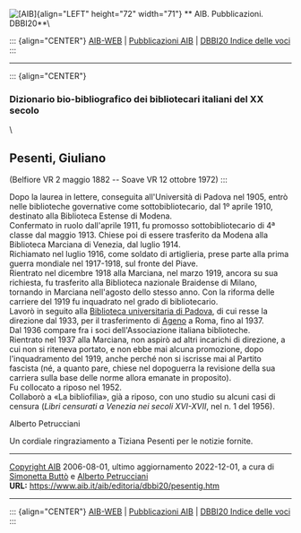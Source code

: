 ![\[AIB\]](/aib/wi/aibv72.gif){align="LEFT" height="72" width="71"}
** AIB. Pubblicazioni. DBBI20**\

::: {align="CENTER"}
[AIB-WEB](/) \| [Pubblicazioni AIB](/pubblicazioni/) \| [DBBI20 Indice
delle voci](dbbi20.htm)
:::

------------------------------------------------------------------------

::: {align="CENTER"}
### Dizionario bio-bibliografico dei bibliotecari italiani del XX secolo

\

## Pesenti, Giuliano

(Belfiore VR 2 maggio 1882 -- Soave VR 12 ottobre 1972)
:::

Dopo la laurea in lettere, conseguita all\'Università di Padova nel
1905, entrò nelle biblioteche governative come sottobibliotecario, dal
1º aprile 1910, destinato alla Biblioteca Estense di Modena.\
Confermato in ruolo dall\'aprile 1911, fu promosso sottobibliotecario di
4ª classe dal maggio 1913. Chiese poi di essere trasferito da Modena
alla Biblioteca Marciana di Venezia, dal luglio 1914.\
Richiamato nel luglio 1916, come soldato di artiglieria, prese parte
alla prima guerra mondiale nel 1917-1918, sul fronte del Piave.\
Rientrato nel dicembre 1918 alla Marciana, nel marzo 1919, ancora su sua
richiesta, fu trasferito alla Biblioteca nazionale Braidense di Milano,
tornando in Marciana nell\'agosto dello stesso anno. Con la riforma
delle carriere del 1919 fu inquadrato nel grado di bibliotecario.\
Lavorò in seguito alla [Biblioteca universitaria di
Padova](/aib/stor/teche/pd-uni.htm), di cui resse la direzione dal 1933,
per il trasferimento di [Ageno](ageno.htm) a Roma, fino al 1937.\
Dal 1936 compare fra i soci dell\'Associazione italiana biblioteche.\
Rientrato nel 1937 alla Marciana, non aspirò ad altri incarichi di
direzione, a cui non si riteneva portato, e non ebbe mai alcuna
promozione, dopo l\'inquadramento del 1919, anche perché non si iscrisse
mai al Partito fascista (né, a quanto pare, chiese nel dopoguerra la
revisione della sua carriera sulla base delle norme allora emanate in
proposito).\
Fu collocato a riposo nel 1952.\
Collaborò a «La bibliofilia», già a riposo, con uno studio su alcuni
casi di censura (*Libri censurati a Venezia nei secoli XVI-XVII*, nel n.
1 del 1956).

Alberto Petrucciani

Un cordiale ringraziamento a Tiziana Pesenti per le notizie fornite.

------------------------------------------------------------------------

[Copyright AIB](/su-questo-sito/dichiarazione-di-copyright-aib-web/)
2006-08-01, ultimo aggiornamento 2022-12-01, a cura di [Simonetta
Buttò](/aib/redazione3.htm) e [Alberto
Petrucciani](/su-questo-sito/redazione-aib-web/)\
**URL:** https://www.aib.it/aib/editoria/dbbi20/pesentig.htm

------------------------------------------------------------------------

::: {align="CENTER"}
[AIB-WEB](/) \| [Pubblicazioni AIB](/pubblicazioni/) \| [DBBI20 Indice
delle voci](dbbi20.htm)
:::
